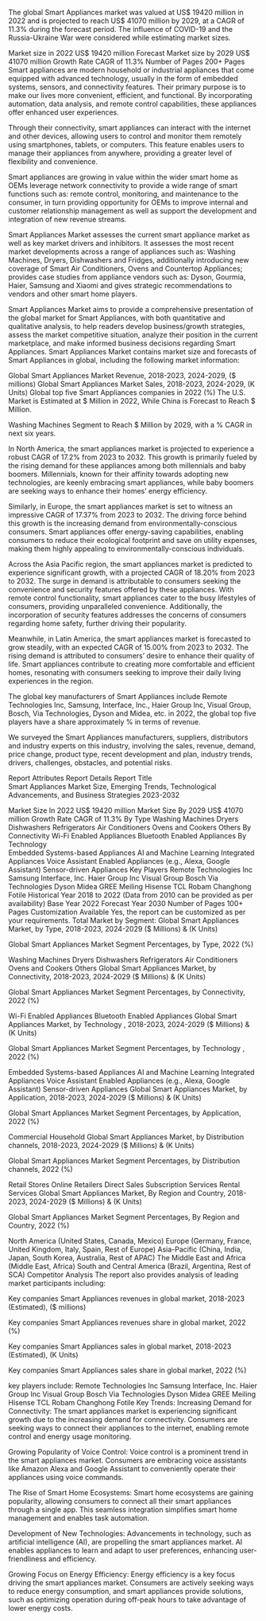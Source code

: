 The global Smart Appliances market was valued at US$ 19420 million in 2022 and is projected to reach US$ 41070 million by 2029, at a CAGR of 11.3% during the forecast period. The influence of COVID-19 and the Russia-Ukraine War were considered while estimating market sizes.

Market size in 2022	US$ 19420 million	Forecast Market size by 2029	US$ 41070 million
Growth Rate	CAGR of 11.3%	Number of Pages	200+ Pages
Smart appliances are modern household or industrial appliances that come equipped with advanced technology, usually in the form of embedded systems, sensors, and connectivity features. Their primary purpose is to make our lives more convenient, efficient, and functional. By incorporating automation, data analysis, and remote control capabilities, these appliances offer enhanced user experiences.

Through their connectivity, smart appliances can interact with the internet and other devices, allowing users to control and monitor them remotely using smartphones, tablets, or computers. This feature enables users to manage their appliances from anywhere, providing a greater level of flexibility and convenience.

Smart appliances are growing in value within the wider smart home as OEMs leverage network connectivity to provide a wide range of smart functions such as: remote control, monitoring, and maintenance to the consumer, in turn providing opportunity for OEMs to improve internal and customer relationship management as well as support the development and integration of new revenue streams.

Smart Appliances Market assesses the current smart appliance market as well as key market drivers and inhibitors. It assesses the most recent market developments across a range of appliances such as: Washing Machines, Dryers, Dishwashers and Fridges, additionally introducing new coverage of Smart Air Conditioners, Ovens and Countertop Appliances; provides case studies from appliance vendors such as: Dyson, Gourmia, Haier, Samsung and Xiaomi and gives strategic recommendations to vendors and other smart home players.



Smart Appliances Market aims to provide a comprehensive presentation of the global market for Smart Appliances, with both quantitative and qualitative analysis, to help readers develop business/growth strategies, assess the market competitive situation, analyze their position in the current marketplace, and make informed business decisions regarding Smart Appliances. Smart Appliances Market contains market size and forecasts of Smart Appliances in global, including the following market information:

Global Smart Appliances Market Revenue, 2018-2023, 2024-2029, ($ millions)
Global Smart Appliances Market Sales, 2018-2023, 2024-2029, (K Units)
Global top five Smart Appliances companies in 2022 (%)
The U.S. Market is Estimated at $ Million in 2022, While China is Forecast to Reach $ Million.

Washing Machines Segment to Reach $ Million by 2029, with a % CAGR in next six years.

In North America, the smart appliances market is projected to experience a robust CAGR of 17.2% from 2023 to 2032. This growth is primarily fueled by the rising demand for these appliances among both millennials and baby boomers. Millennials, known for their affinity towards adopting new technologies, are keenly embracing smart appliances, while baby boomers are seeking ways to enhance their homes’ energy efficiency.

Similarly, in Europe, the smart appliances market is set to witness an impressive CAGR of 17.37% from 2023 to 2032. The driving force behind this growth is the increasing demand from environmentally-conscious consumers. Smart appliances offer energy-saving capabilities, enabling consumers to reduce their ecological footprint and save on utility expenses, making them highly appealing to environmentally-conscious individuals.

Across the Asia Pacific region, the smart appliances market is predicted to experience significant growth, with a projected CAGR of 18.20% from 2023 to 2032. The surge in demand is attributable to consumers seeking the convenience and security features offered by these appliances. With remote control functionality, smart appliances cater to the busy lifestyles of consumers, providing unparalleled convenience. Additionally, the incorporation of security features addresses the concerns of consumers regarding home safety, further driving their popularity.

Meanwhile, in Latin America, the smart appliances market is forecasted to grow steadily, with an expected CAGR of 15.00% from 2023 to 2032. The rising demand is attributed to consumers’ desire to enhance their quality of life. Smart appliances contribute to creating more comfortable and efficient homes, resonating with consumers seeking to improve their daily living experiences in the region.

The global key manufacturers of Smart Appliances include Remote Technologies Inc, Samsung, Interface, Inc., Haier Group Inc, Visual Group, Bosch, Via Technologies, Dyson and Midea, etc. in 2022, the global top five players have a share approximately % in terms of revenue.

We surveyed the Smart Appliances manufacturers, suppliers, distributors and industry experts on this industry, involving the sales, revenue, demand, price change, product type, recent development and plan, industry trends, drivers, challenges, obstacles, and potential risks.

 

Report Attributes	Report Details
Report Title	
Smart Appliances Market Size, Emerging Trends, Technological Advancements, and Business Strategies 2023-2032

Market Size In 2022	US$ 19420 million
Market Size By 2029	US$ 41070 million
Growth Rate	CAGR of 11.3%
By Type	
Washing Machines
Dryers
Dishwashers
Refrigerators
Air Conditioners
Ovens and Cookers
Others
By Connectivity	
Wi-Fi Enabled Appliances
Bluetooth Enabled Appliances
By Technology 	
Embedded Systems-based Appliances
AI and Machine Learning Integrated Appliances
Voice Assistant Enabled Appliances (e.g., Alexa, Google Assistant)
Sensor-driven Appliances
Key Players	
Remote Technologies Inc
Samsung
Interface, Inc.
Haier Group Inc
Visual Group
Bosch
Via Technologies
Dyson
Midea
GREE
Meiling
Hisense
TCL
Robam
Changhong
Fotile
Historical Year	2018 to 2022 (Data from 2010 can be provided as per availability)
Base Year	2022
Forecast Year	2030
Number of Pages	100+ Pages
Customization Available	Yes, the report can be customized as per your requirements.
Total Market by Segment:
Global Smart Appliances Market, by Type, 2018-2023, 2024-2029 ($ Millions) & (K Units)

Global Smart Appliances Market Segment Percentages, by Type, 2022 (%)

Washing Machines
Dryers
Dishwashers
Refrigerators
Air Conditioners
Ovens and Cookers
Others
Global Smart Appliances Market, by Connectivity, 2018-2023, 2024-2029 ($ Millions) & (K Units)

Global Smart Appliances Market Segment Percentages, by Connectivity, 2022 (%)

Wi-Fi Enabled Appliances
Bluetooth Enabled Appliances
Global Smart Appliances Market, by Technology , 2018-2023, 2024-2029 ($ Millions) & (K Units)

Global Smart Appliances Market Segment Percentages, by Technology , 2022 (%)

Embedded Systems-based Appliances
AI and Machine Learning Integrated Appliances
Voice Assistant Enabled Appliances (e.g., Alexa, Google Assistant)
Sensor-driven Appliances
Global Smart Appliances Market, by Application, 2018-2023, 2024-2029 ($ Millions) & (K Units)

Global Smart Appliances Market Segment Percentages, by Application, 2022 (%)

Commercial
Household
Global Smart Appliances Market, by Distribution channels, 2018-2023, 2024-2029 ($ Millions) & (K Units)

Global Smart Appliances Market Segment Percentages, by Distribution channels, 2022 (%)

Retail Stores
Online Retailers
Direct Sales
Subscription Services
Rental Services
Global Smart Appliances Market, By Region and Country, 2018-2023, 2024-2029 ($ Millions) & (K Units)

Global Smart Appliances Market Segment Percentages, By Region and Country, 2022 (%)

North America (United States, Canada, Mexico)
Europe (Germany, France, United Kingdom, Italy, Spain, Rest of Europe)
Asia-Pacific (China, India, Japan, South Korea, Australia, Rest of APAC)
The Middle East and Africa (Middle East, Africa)
South and Central America (Brazil, Argentina, Rest of SCA)
Competitor Analysis
The report also provides analysis of leading market participants including:

Key companies Smart Appliances revenues in global market, 2018-2023 (Estimated), ($ millions)

Key companies Smart Appliances revenues share in global market, 2022 (%)

Key companies Smart Appliances sales in global market, 2018-2023 (Estimated), (K Units)

Key companies Smart Appliances sales share in global market, 2022 (%)

key players include:
Remote Technologies Inc
Samsung
Interface, Inc.
Haier Group Inc
Visual Group
Bosch
Via Technologies
Dyson
Midea
GREE
Meiling
Hisense
TCL
Robam
Changhong
Fotile
Key Trends:
Increasing Demand for Connectivity: The smart appliances market is experiencing significant growth due to the increasing demand for connectivity. Consumers are seeking ways to connect their appliances to the internet, enabling remote control and energy usage monitoring.

Growing Popularity of Voice Control: Voice control is a prominent trend in the smart appliances market. Consumers are embracing voice assistants like Amazon Alexa and Google Assistant to conveniently operate their appliances using voice commands.

The Rise of Smart Home Ecosystems: Smart home ecosystems are gaining popularity, allowing consumers to connect all their smart appliances through a single app. This seamless integration simplifies smart home management and enables task automation.

Development of New Technologies: Advancements in technology, such as artificial intelligence (AI), are propelling the smart appliances market. AI enables appliances to learn and adapt to user preferences, enhancing user-friendliness and efficiency.

Growing Focus on Energy Efficiency: Energy efficiency is a key focus driving the smart appliances market. Consumers are actively seeking ways to reduce energy consumption, and smart appliances provide solutions, such as optimizing operation during off-peak hours to take advantage of lower energy costs.
